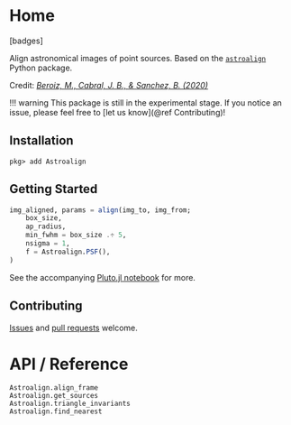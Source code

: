 # Home

[badges]

Align astronomical images of point sources. Based on the [`astroalign`](https://github.com/quatrope/astroalign) Python package.

Credit: [_Beroiz, M., Cabral, J. B., & Sanchez, B. (2020)_](https://ui.adsabs.harvard.edu/abs/2020A%26C....3200384B/abstract)

!!! warning
    This package is still in the experimental stage. If you notice an issue, please feel free to [let us know](@ref Contributing)!

## Installation

```julia-repl
pkg> add Astroalign
```

## Getting Started

```julia
img_aligned, params = align(img_to, img_from;
    box_size,
    ap_radius,
    min_fwhm = box_size .÷ 5,
    nsigma = 1,
    f = Astroalign.PSF(),
)
```

See the accompanying [Pluto.jl notebook](https://juliaastro.org/Astroalign.jl/notebook.html) for more.

## Contributing

[Issues](https://github.com/JuliaAstro/Astroalign.jl/issues) and [pull requests](https://github.com/JuliaAstro/Astroalign.jl/pulls) welcome.

# API / Reference

```@docs
Astroalign.align_frame
Astroalign.get_sources
Astroalign.triangle_invariants
Astroalign.find_nearest
```
